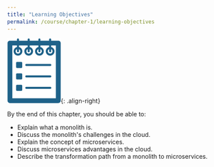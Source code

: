 ```yaml
---
title: "Learning Objectives"
permalink: /course/chapter-1/learning-objectives
---
```

![LearningObjectives.png](/assets/images/LearningObjectives.png){: .align-right}

By the end of this chapter, you should be able to:

-   Explain what a monolith is.
-   Discuss the monolith's challenges in the cloud.
-   Explain the concept of microservices.
-   Discuss microservices advantages in the cloud.
-   Describe the transformation path from a monolith to microservices.
